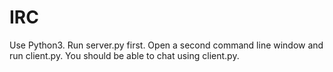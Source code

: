 # IRC

Use Python3.  Run server.py first.  Open a second command line window and run client.py.  You should be able to chat using client.py.
